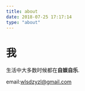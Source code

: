 ```yaml
---
title: about
date: 2018-07-25 17:17:14
type: "about"
---
```


# 我 #
生活中大多数时候都在**自娱自乐**.


email:wlsdzyzl@gmail.com